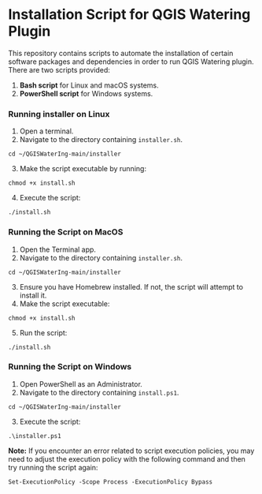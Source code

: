 # Installation Script for QGIS Watering Plugin

This repository contains scripts to automate the installation of certain software packages and dependencies in order to run QGIS Watering plugin. There are two scripts provided:

1. **Bash script** for Linux and macOS systems.
2. **PowerShell script** for Windows systems.

### Running installer on Linux

1. Open a terminal.
2. Navigate to the directory containing `installer.sh`. 
```
cd ~/QGISWaterIng-main/installer
```
3. Make the script executable by running:
```
chmod +x install.sh
```
4. Execute the script:
```
./install.sh
```

### Running the Script on MacOS

1. Open the Terminal app.
2. Navigate to the directory containing `installer.sh`.
```
cd ~/QGISWaterIng-main/installer
```
3. Ensure you have Homebrew installed. If not, the script will attempt to install it.
4. Make the script executable:
```
chmod +x install.sh
```
5. Run the script:
```
./install.sh
```

### Running the Script on Windows

1. Open PowerShell as an Administrator.
2. Navigate to the directory containing `install.ps1`.
```
cd ~/QGISWaterIng-main/installer
```
3. Execute the script:
```
.\installer.ps1
```
**Note:** If you encounter an error related to script execution policies, you may need to adjust the execution policy with the following command and then try running the script again:
```
Set-ExecutionPolicy -Scope Process -ExecutionPolicy Bypass
```